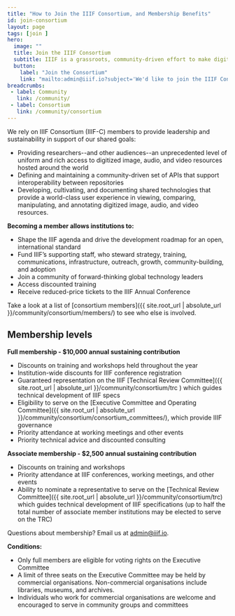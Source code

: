 ```yaml
---
title: "How to Join the IIIF Consortium, and Membership Benefits"
id: join-consortium
layout: page
tags: [join ]
hero:
  image: ""
  title: Join the IIIF Consortium
  subtitle: IIIF is a grassroots, community-driven effort to make digital image and audio/visual resource delivery more effective and sustainable for institutions and end users.
  button:
    label: "Join the Consortium"
    link: "mailto:admin@iiif.io?subject='We'd like to join the IIIF Consortium"
breadcrumbs:
 - label: Community
   link: /community/
 - label: Consortium
   link: /community/consortium
---
```


We rely on IIIF Consortium (IIIF-C) members to provide leadership and sustainability in support of our shared goals:

*   Providing researchers--and other audiences--an unprecedented level of uniform and rich access to digitized image, audio, and video resources hosted around the world
*   Defining and maintaining a community-driven set of APIs that support interoperability between repositories
*   Developing, cultivating, and documenting shared technologies that provide a world-class user experience in viewing, comparing, manipulating, and annotating digitized image, audio, and video resources.

**Becoming a member allows institutions to:**



*   Shape the IIIF agenda and drive the development roadmap for an open, international standard
*   Fund IIIF’s supporting staff, who steward strategy, training, communications, infrastructure, outreach, growth, community-building, and adoption
*   Join a community of forward-thinking global technology leaders
*   Access discounted training
*   Receive reduced-price tickets to the IIIF Annual Conference

Take a look at a list of [consortium members]({{ site.root_url | absolute_url }}/community/consortium/members/) to see who else is involved.

## Membership levels

**Full membership - $10,000 annual sustaining contribution**

*   Discounts on training and workshops held throughout the year
*   Institution-wide discounts for IIIF conference registration
*   Guaranteed representation on the IIIF [Technical Review Committee]({{ site.root_url | absolute_url }}/community/consortium/trc ) which guides technical development of IIIF specs
*   Eligibility to serve on the [Executive Committee and Operating Committee]({{ site.root_url | absolute_url }}/community/consortium/consortium_committees/), which provide IIIF governance
*   Priority attendance at working meetings and other events
*   Priority technical advice and discounted consulting

**Associate membership - $2,500 annual sustaining contribution**

*   Discounts on training and workshops
*   Priority attendance at IIIF conferences, working meetings, and other events
*   Ability to nominate a representative to serve on the [Technical Review Committee]({{ site.root_url | absolute_url }}/community/consortium/trc) which guides technical development of IIIF specifications (up to half the total number of associate member institutions may be elected to serve on the TRC)

Questions about membership? Email us at [admin@iiif.io](mailto:admin@iiif.io).

**Conditions:**
*   Only full members are eligible for voting rights on the Executive Committee
*   A limit of three seats on the Executive Committee may be held by commercial organisations. Non-commercial organisations include libraries, museums, and archives.
*   Individuals who work for commercial organisations are welcome and encouraged to serve in community groups and committees
